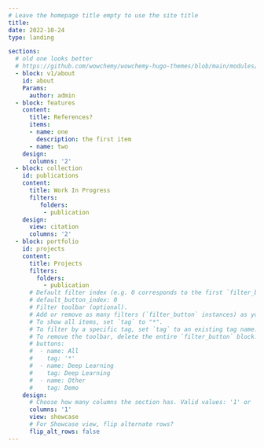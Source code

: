 ```yaml
---
# Leave the homepage title empty to use the site title
title:
date: 2022-10-24
type: landing

sections:
  # old one looks better
  # https://github.com/wowchemy/wowchemy-hugo-themes/blob/main/modules/wowchemy/layouts/partials/blocks/v1/about.html
  - block: v1/about 
    id: about
    Params:
      author: admin
  - block: features
    content:
      title: References?
      items:
      - name: one
        description: the first item
      - name: two
    design:
      columns: '2'
  - block: collection
    id: publications
    content:
      title: Work In Progress
      filters:
         folders:
          - publication
    design:
      view: citation
      columns: '2'
  - block: portfolio
    id: projects
    content:
      title: Projects
      filters:
        folders:
          - publication
      # Default filter index (e.g. 0 corresponds to the first `filter_button` instance below).
      # default_button_index: 0
      # Filter toolbar (optional).
      # Add or remove as many filters (`filter_button` instances) as you like.
      # To show all items, set `tag` to "*".
      # To filter by a specific tag, set `tag` to an existing tag name.
      # To remove the toolbar, delete the entire `filter_button` block.
      # buttons:
      #  - name: All
      #    tag: '*'
      #  - name: Deep Learning
      #    tag: Deep Learning
      #  - name: Other
      #    tag: Demo
    design:
      # Choose how many columns the section has. Valid values: '1' or '2'.
      columns: '1'
      view: showcase
      # For Showcase view, flip alternate rows?
      flip_alt_rows: false 
---
```

